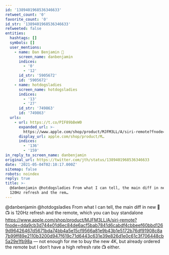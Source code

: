 ```yaml
---
id: '1389401968536346633'
retweet_count: '0'
favorite_count: '0'
id_str: '1389401968536346633'
retweeted: false
entities:
  hashtags: []
  symbols: []
  user_mentions:
    - name: Dan Benjamin 👻
      screen_name: danbenjamin
      indices:
        - '0'
        - '12'
      id_str: '5905672'
      id: '5905672'
    - name: hotdogsladies
      screen_name: hotdogsladies
      indices:
        - '13'
        - '27'
      id_str: '749863'
      id: '749863'
  urls:
    - url: https://t.co/PIF89bBeW0
      expanded_url: >-
        https://www.apple.com/shop/product/MJFM3LL/A/siri-remote?fnode=dda9cb3d744e01d6ec84de6acf5bab7841d6cabdf4cbbeef60bbd1269d96426467d5671bda74bb4a5e15cf9566a81e9b43b1e5172b76df91908c8a7b99ff89e2110b3200d947f619c71d6443c631e39e826d1e0c61c3f706448cb5a29e1fb98a
      display_url: apple.com/shop/product/M…
      indices:
        - '136'
        - '159'
in_reply_to_screen_name: danbenjamin
original_url: https://twitter.com/jth/status/1389401968536346633
date: '2021-05-04T02:10:17.000Z'
sitemap: false
robots: noindex
reply: true
title: >-
  @danbenjamin @hotdogsladies From what I can tell, the main diff in new  is
  120Hz refresh and the rem…
---
```


@danbenjamin @hotdogsladies From what I can tell, the main diff in new 🍎📺 is 120Hz refresh and the remote, which you can buy standalone https://www.apple.com/shop/product/MJFM3LL/A/siri-remote?fnode=dda9cb3d744e01d6ec84de6acf5bab7841d6cabdf4cbbeef60bbd1269d96426467d5671bda74bb4a5e15cf9566a81e9b43b1e5172b76df91908c8a7b99ff89e2110b3200d947f619c71d6443c631e39e826d1e0c61c3f706448cb5a29e1fb98a — not enough for me to buy the new 4K, but already ordered the remote but I don’t have a high refresh rate 📺 either.
